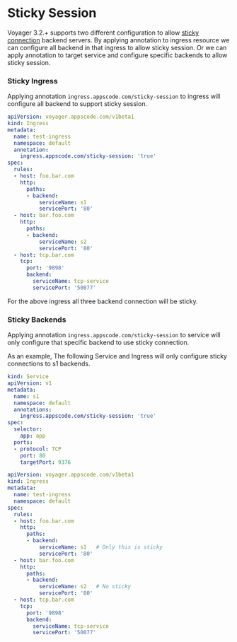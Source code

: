 # Sticky Session
Voyager 3.2.+ supports two different configuration to allow [sticky connection](https://www.haproxy.com/blog/load-balancing-affinity-persistence-sticky-sessions-what-you-need-to-know/) backend
servers. By applying annotation to ingress resource we can configure all backend
in that ingress to allow sticky session. Or we can apply annotation to target service and configure
specific backends to allow sticky session.


### Sticky Ingress
Applying annotation `ingress.appscode.com/sticky-session` to ingress will configure all backend to
support sticky session.

```yaml
apiVersion: voyager.appscode.com/v1beta1
kind: Ingress
metadata:
  name: test-ingress
  namespace: default
  annotation:
    ingress.appscode.com/sticky-session: 'true'
spec:
  rules:
  - host: foo.bar.com
    http:
      paths:
      - backend:
          serviceName: s1
          servicePort: '80'
  - host: bar.foo.com
    http:
      paths:
      - backend:
          serviceName: s2
          servicePort: '80'
  - host: tcp.bar.com
    tcp:
      port: '9898'
      backend:
        serviceName: tcp-service
        servicePort: '50077'
```
For the above ingress all three backend connection will be sticky.

### Sticky Backends
Applying annotation `ingress.appscode.com/sticky-session` to service will only configure that specific
backend to use sticky connection.

As an example, The following Service and Ingress will only configure sticky connections to
s1 backends.

```yaml
kind: Service
apiVersion: v1
metadata:
  name: s1
  namespace: default
  annotations:
    ingress.appscode.com/sticky-session: 'true'
spec:
  selector:
    app: app
  ports:
  - protocol: TCP
    port: 80
    targetPort: 9376
```


```yaml
apiVersion: voyager.appscode.com/v1beta1
kind: Ingress
metadata:
  name: test-ingress
  namespace: default
spec:
  rules:
  - host: foo.bar.com
    http:
      paths:
      - backend:
          serviceName: s1   # Only this is sticky
          servicePort: '80'
  - host: bar.foo.com
    http:
      paths:
      - backend:
          serviceName: s2   # No sticky
          servicePort: '80'
  - host: tcp.bar.com
    tcp:
      port: '9898'
      backend:
        serviceName: tcp-service
        servicePort: '50077'
```